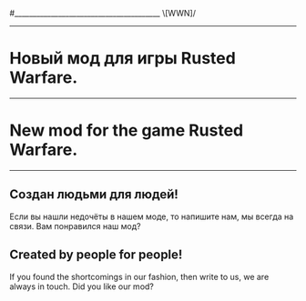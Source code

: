 #________________________________________ \\[WWN]/

-----------------------------------------------------------------------------
#                         Новый мод для игры Rusted Warfare.
-----------------------------------------------------------------------------
#                         New mod for the game Rusted Warfare.
-----------------------------------------------------------------------------



## Создан людьми для людей!
Если вы нашли недочёты в нашем моде, то напишите нам, мы всегда на связи.
Вам понравился наш мод?

## Created by people for people!
If you found the shortcomings in our fashion, then write to us, we are always in touch.
Did you like our mod?
